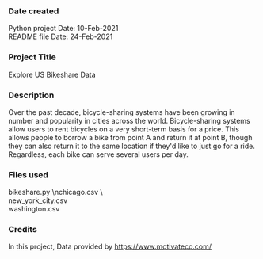 

### Date created
Python project Date: 10-Feb-2021 \
README file Date: 24-Feb-2021

### Project Title
Explore US Bikeshare Data

### Description
Over the past decade, bicycle-sharing systems have been growing in number and popularity in cities across the world. Bicycle-sharing systems allow users to rent bicycles on a very short-term basis for a price. This allows people to borrow a bike from point A and return it at point B, though they can also return it to the same location if they'd like to just go for a ride. Regardless, each bike can serve several users per day.

### Files used
bikeshare.py \nchicago.csv \   
new_york_city.csv \
washington.csv 

### Credits
In this project, Data provided by
https://www.motivateco.com/

